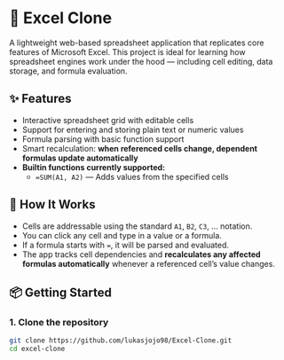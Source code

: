 # 🧮 Excel Clone

A lightweight web-based spreadsheet application that replicates core features of Microsoft Excel. This project is ideal for learning how spreadsheet engines work under the hood — including cell editing, data storage, and formula evaluation.

## ✨ Features

- Interactive spreadsheet grid with editable cells
- Support for entering and storing plain text or numeric values
- Formula parsing with basic function support
- Smart recalculation: **when referenced cells change, dependent formulas update automatically**
- **Builtin functions currently supported:**
  - `=SUM(A1, A2)` — Adds values from the specified cells

## 🔧 How It Works

- Cells are addressable using the standard `A1`, `B2`, `C3`, ... notation.
- You can click any cell and type in a value or a formula.
- If a formula starts with `=`, it will be parsed and evaluated.
- The app tracks cell dependencies and **recalculates any affected formulas automatically** whenever a referenced cell’s value changes.

## 📦 Getting Started

### 1. Clone the repository

```bash
git clone https://github.com/lukasjojo98/Excel-Clone.git
cd excel-clone
